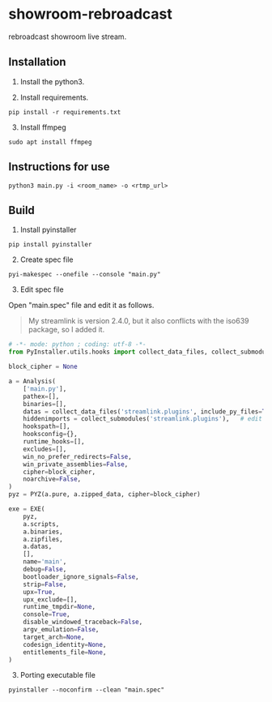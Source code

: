 # showroom-rebroadcast

rebroadcast showroom live stream.

## Installation

1. Install the python3.

2. Install requirements.

```
pip install -r requirements.txt
```

3. Install ffmpeg

```
sudo apt install ffmpeg
```

## Instructions for use

```
python3 main.py -i <room_name> -o <rtmp_url>

```

## Build

1. Install pyinstaller

``` shell
pip install pyinstaller
```

2. Create spec file

``` shell
pyi-makespec --onefile --console "main.py"
```

3. Edit spec file

Open "main.spec" file and edit it as follows.

> My streamlink is version 2.4.0, but it also conflicts with the iso639 package, so I added it.

``` python
# -*- mode: python ; coding: utf-8 -*-
from PyInstaller.utils.hooks import collect_data_files, collect_submodules  # append

block_cipher = None

a = Analysis(
    ['main.py'],
    pathex=[],
    binaries=[],
    datas = collect_data_files('streamlink.plugins', include_py_files=True) + collect_data_files('iso639'), # edit
    hiddenimports = collect_submodules('streamlink.plugins'),   # edit
    hookspath=[],
    hooksconfig={},
    runtime_hooks=[],
    excludes=[],
    win_no_prefer_redirects=False,
    win_private_assemblies=False,
    cipher=block_cipher,
    noarchive=False,
)
pyz = PYZ(a.pure, a.zipped_data, cipher=block_cipher)

exe = EXE(
    pyz,
    a.scripts,
    a.binaries,
    a.zipfiles,
    a.datas,
    [],
    name='main',
    debug=False,
    bootloader_ignore_signals=False,
    strip=False,
    upx=True,
    upx_exclude=[],
    runtime_tmpdir=None,
    console=True,
    disable_windowed_traceback=False,
    argv_emulation=False,
    target_arch=None,
    codesign_identity=None,
    entitlements_file=None,
)
```

3. Porting executable file

``` shell
pyinstaller --noconfirm --clean "main.spec"
```